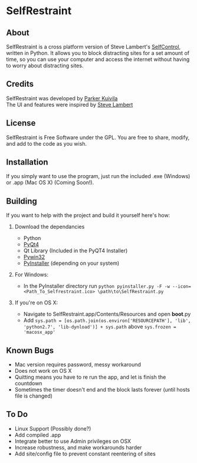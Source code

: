SelfRestraint
=============

About
-----
SelfRestraint is a cross platform version of Steve Lambert's [SelfControl](http://github.com/slambert/selfcontrol), written in Python. It allows you to block distracting sites for a set amount of time, so you can use your computer and access the internet without having to worry about distracting sites. 

Credits
-------
SelfRestraint was developed by [Parker Kuivila](http://parker.kuivi.la)  
The UI and features were inspired by [Steve Lambert](http://visitsteve.com/)

License
-------
SelfRestraint is Free Software under the GPL. You are free to share, modify, and add to the code as you wish.

Installation
------------
If you simply want to use the program, just run the included .exe (Windows) or .app (Mac OS X) (Coming Soon!).


Building
--------
If you want to help with the project and build it yourself here's how:  
  
1. Download the dependancies  
	* Python
    * [PyQt4](http://www.riverbankcomputing.co.uk/software/pyqt/download)  
    * Qt Library (Included in the PyQT4 Installer)
    * [Pywin32](http://sourceforge.net/projects/pywin32/)
    * [PyInstaller](http://www.pyinstaller.org) (depending on your system)
2. For Windows:  
	* In the PyInstaller directory run  `python pyinstaller.py -F -w --icon=<Path_To_Selfrestraint.ico> \path\to\SelfRestraint.py` 
	
3. If you're on OS X:  
    
    * Navigate to SelfRestraint.app/Contents/Resources and open __boot__.py
    * Add `sys.path = [os.path.join(os.environ['RESOURCEPATH'], 'lib', 'python2.7', 'lib-dynload')] + sys.path` above `sys.frozen = 'macosx_app'`


Known Bugs 
----------
* Mac version requires password, messy workaround
* Does not work on OS X
* Quitting means you have to re run the app, and let is finish the countdown
* Sometimes the timer doesn't end and the block lasts forever (until hosts file is changed)

To Do
-----
* Linux Support (Possibly done?)
* Add compiled .app 
* Integrate better to use Admin privileges on OSX
* Increase robustness, and make workarounds harder
* Add site/config file to prevent constant reentering of sites